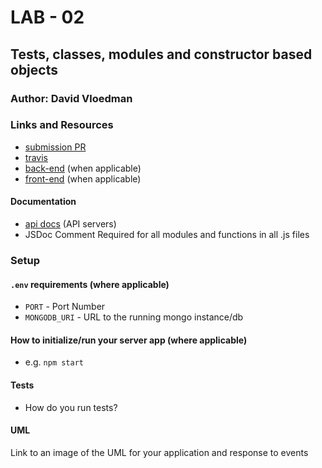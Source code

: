 # LAB - 02

## Tests, classes, modules and constructor based objects

### Author: David Vloedman

### Links and Resources
* [submission PR](http://xyz.com)
* [travis](https://travis-ci.com/david-vloedman-401-advanced-javascript/401-lab-02)
* [back-end](http://xyz.com) (when applicable)
* [front-end](http://xyz.com) (when applicable)

#### Documentation
* [api docs](http://xyz.com/api-docs) (API servers)
* JSDoc Comment Required for all modules and functions in all .js files

### Setup
#### `.env` requirements (where applicable)
* `PORT` - Port Number
* `MONGODB_URI` - URL to the running mongo instance/db

#### How to initialize/run your server app (where applicable)
* e.g. `npm start`
  
#### Tests
* How do you run tests?

#### UML
Link to an image of the UML for your application and response to events
